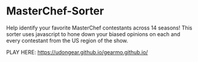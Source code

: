 # MasterChef-Sorter

Help identify your favorite MasterChef contestants across 14 seasons! This sorter uses javascript to hone down your biased opinions on each and every contestant from the US region of the show. 

PLAY  HERE:
https://udongear.github.io/gearmo.github.io/
